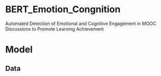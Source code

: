 # BERT_Emotion_Congnition
Automated Detection of Emotional and Cognitive Engagement in MOOC Discussions to Promote Learning Achievement 

# Model

## Data 
